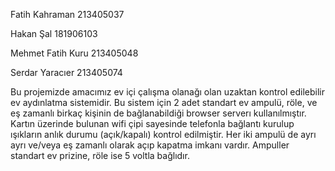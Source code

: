 Fatih Kahraman 213405037

Hakan Şal 181906103

Mehmet Fatih Kuru 213405048

Serdar Yaracıer 213405074

Bu projemizde amacımız ev içi çalışma olanağı olan uzaktan kontrol edilebilir ev aydınlatma sistemidir. Bu sistem için 2 adet standart ev ampulü, röle, ve eş zamanlı birkaç kişinin de bağlanabildiği browser serverı kullanılmıştır. Kartın üzerinde bulunan wifi çipi sayesinde telefonla bağlantı kurulup ışıkların anlık durumu (açık/kapalı) kontrol edilmiştir. Her iki ampulü de ayrı ayrı ve/veya eş zamanlı olarak açıp kapatma imkanı vardır. Ampuller standart ev prizine, röle ise 5 voltla bağlıdır.


